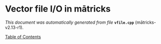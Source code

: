 
# Vector file I/O in mātricks
_This document was automatically generated from file_ **`vfile.cpp`** (mātricks-v2.13-r1).


[Table of Contents](README.md)
